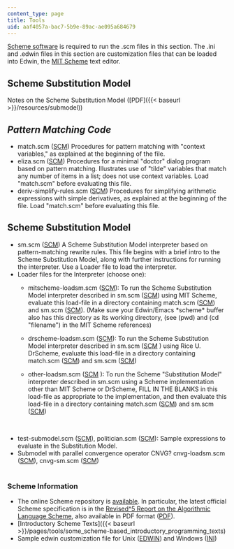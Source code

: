 ```yaml
---
content_type: page
title: Tools
uid: aaf4057a-bac7-5b9e-89ac-ae095a684679
---
```


[Scheme software](http://www.gnu.org/software/mit-scheme/) is required to run the .scm files in this section. The .ini and .edwin files in this section are customization files that can be loaded into Edwin, the [MIT Scheme](http://www.gnu.org/software/mit-scheme/index.html) text editor.

Scheme Substitution Model
-------------------------

Notes on the Scheme Substitution Model ([PDF]({{< baseurl >}}/resources/submodel))

_Pattern Matching Code_
-----------------------

*   match.scm ([SCM](/courses/electrical-engineering-and-computer-science/6-844-computability-theory-of-and-with-scheme-spring-2003/tools/match.scm)) Procedures for pattern matching with "context variables," as explained at the beginning of the file.
*   eliza.scm ([SCM](/courses/electrical-engineering-and-computer-science/6-844-computability-theory-of-and-with-scheme-spring-2003/tools/eliza.scm)) Procedures for a minimal "doctor" dialog program based on pattern matching. Illustrates use of "tilde" variables that match any number of items in a list; does not use context variables. Load "match.scm" before evaluating this file.
*   deriv-simplify-rules.scm ([SCM](/courses/electrical-engineering-and-computer-science/6-844-computability-theory-of-and-with-scheme-spring-2003/tools/derivsimplifyrules.scm)) Procedures for simplifying arithmetic expressions with simple derivatives, as explained at the beginning of the file. Load "match.scm" before evaluating this file.

Scheme Substitution Model
-------------------------

*   sm.scm ([SCM](/courses/electrical-engineering-and-computer-science/6-844-computability-theory-of-and-with-scheme-spring-2003/tools/sm.scm)) A Scheme Substitution Model interpreter based on pattern-matching rewrite rules. This file begins with a brief intro to the Scheme Substitution Model, along with further instructions for running the interpreter. Use a Loader file to load the interpreter.
*   Loader files for the Interpreter (choose one):
    *   mitscheme-loadsm.scm ([SCM](/courses/electrical-engineering-and-computer-science/6-844-computability-theory-of-and-with-scheme-spring-2003/tools/mitschemeloadsm.scm)): To run the Scheme Substitution Model interpreter described in sm.scm ([SCM](/courses/electrical-engineering-and-computer-science/6-844-computability-theory-of-and-with-scheme-spring-2003/tools/sm.scm)) using MIT Scheme, evaluate this load-file in a directory containing match.scm ([SCM](/courses/electrical-engineering-and-computer-science/6-844-computability-theory-of-and-with-scheme-spring-2003/tools/match.scm)) and sm.scm ([SCM](/courses/electrical-engineering-and-computer-science/6-844-computability-theory-of-and-with-scheme-spring-2003/tools/sm.scm)). (Make sure your Edwin/Emacs \*scheme\* buffer also has this directory as its working directory, (see (pwd) and (cd "filename") in the MIT Scheme references)
    *   drscheme-loadsm.scm ([SCM](/courses/electrical-engineering-and-computer-science/6-844-computability-theory-of-and-with-scheme-spring-2003/tools/drschemeloadsm.scm)): To run the Scheme Substitution Model interpreter described in sm.scm ([SCM](/courses/electrical-engineering-and-computer-science/6-844-computability-theory-of-and-with-scheme-spring-2003/tools/sm.scm) ) using Rice U. DrScheme, evaluate this load-file in a directory containing match.scm ([SCM](/courses/electrical-engineering-and-computer-science/6-844-computability-theory-of-and-with-scheme-spring-2003/tools/match.scm)) and sm.scm ([SCM](/courses/electrical-engineering-and-computer-science/6-844-computability-theory-of-and-with-scheme-spring-2003/tools/sm.scm))
    *   other-loadsm.scm ([SCM](/courses/electrical-engineering-and-computer-science/6-844-computability-theory-of-and-with-scheme-spring-2003/tools/otherloadsm.scm) ): To run the Scheme "Substitution Model" interpreter described in sm.scm using a Scheme implementation other than MIT Scheme or DrScheme, FILL IN THE BLANKS in this load-file as appropriate to the implementation, and then evaluate this load-file in a directory containing match.scm ([SCM](/courses/electrical-engineering-and-computer-science/6-844-computability-theory-of-and-with-scheme-spring-2003/tools/match.scm)) and sm.scm ([SCM](/courses/electrical-engineering-and-computer-science/6-844-computability-theory-of-and-with-scheme-spring-2003/tools/sm.scm))  
          
         
*   test-submodel.scm ([SCM](/courses/electrical-engineering-and-computer-science/6-844-computability-theory-of-and-with-scheme-spring-2003/tools/testsubmodel.scm)), politician.scm ([SCM](/courses/electrical-engineering-and-computer-science/6-844-computability-theory-of-and-with-scheme-spring-2003/tools/politician.scm)): Sample expressions to evaluate in the Substitution Model.
*   Submodel with parallel convergence operator CNVG? cnvg-loadsm.scm ([SCM](/courses/electrical-engineering-and-computer-science/6-844-computability-theory-of-and-with-scheme-spring-2003/tools/cnvgloadsm.scm)), cnvg-sm.scm ([SCM](/courses/electrical-engineering-and-computer-science/6-844-computability-theory-of-and-with-scheme-spring-2003/tools/cnvgsm.scm))  
     

### Scheme Information

*   The online Scheme repository is [available](http://www.schemers.org/). In particular, the latest official Scheme specification is in the [Revised^5 Report on the Algorithmic Language Scheme](http://www.schemers.org/Documents/Standards/R5RS/HTML/), also available in PDF format ([PDF](http://www.schemers.org/Documents/Standards/R5RS/r5rs.pdf)).
*   [Introductory Scheme Texts]({{< baseurl >}}/pages/tools/some_scheme-based_introductory_programming_texts)
*   Sample edwin customization file for Unix ([EDWIN](/courses/electrical-engineering-and-computer-science/6-844-computability-theory-of-and-with-scheme-spring-2003/tools/Unnamed.edwin)) and Windows ([INI](/courses/electrical-engineering-and-computer-science/6-844-computability-theory-of-and-with-scheme-spring-2003/tools/edwin.ini))